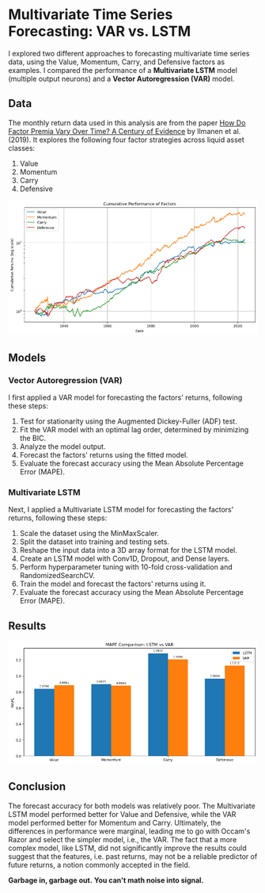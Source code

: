 # Multivariate Time Series Forecasting: VAR vs. LSTM

I explored two different approaches to forecasting multivariate time series data, using the Value, Momentum, Carry, and Defensive factors as examples. I compared the performance of a **Multivariate LSTM** model (multiple output neurons) and a **Vector Autoregression (VAR)** model.

## Data

The monthly return data used in this analysis are from the paper [How Do Factor Premia Vary Over Time? A Century of Evidence](https://papers.ssrn.com/sol3/papers.cfm?abstract_id=3400998) by Ilmanen et al. (2019). It explores the following four factor strategies across liquid asset classes:

1. Value
2. Momentum
3. Carry
4. Defensive

![Cumulative Performance of Factors](Cumulative%20Performance%20of%20Factors.png)

## Models

### Vector Autoregression (VAR)

I first applied a VAR model for forecasting the factors' returns, following these steps:

1. Test for stationarity using the Augmented Dickey-Fuller (ADF) test.
2. Fit the VAR model with an optimal lag order, determined by minimizing the BIC.
3. Analyze the model output.
4. Forecast the factors' returns using the fitted model.
5. Evaluate the forecast accuracy using the Mean Absolute Percentage Error (MAPE).

### Multivariate LSTM

Next, I applied a Multivariate LSTM model for forecasting the factors' returns, following these steps:

1. Scale the dataset using the MinMaxScaler.
2. Split the dataset into training and testing sets.
3. Reshape the input data into a 3D array format for the LSTM model.
4. Create an LSTM model with Conv1D, Dropout, and Dense layers.
5. Perform hyperparameter tuning with 10-fold cross-validation and RandomizedSearchCV.
6. Train the model and forecast the factors' returns using it.
7. Evaluate the forecast accuracy using the Mean Absolute Percentage Error (MAPE).

## Results
![MAPE Comparison](MAPE%20Comparison.png)

## Conclusion

The forecast accuracy for both models was relatively poor. The Multivariate LSTM model performed better for Value and Defensive, while the VAR model performed better for Momentum and Carry.
Ultimately, the differences in performance were marginal, leading me to go with Occam's Razor and select the simpler model, i.e., the VAR. The fact that a more complex model, like LSTM, did not significantly improve the results could suggest that the features, i.e. past returns, may not be a reliable predictor of future returns, a notion commonly accepted in the field.

**Garbage in, garbage out.**
**You can't math noise into signal.**
